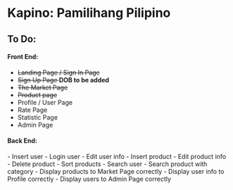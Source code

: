 # Kapino: Pamilihang Pilipino
## To Do: ##
<h4>Front End:</h4>

 - <strike>Landing Page / Sign In Page</strike>
 - <strike>Sign Up Page </strike> <strong>DOB to be added</strong>
 - <strike>The Market Page</strike>
 - <strike>Product page</strike>
 - Profile / User Page
 - Rate Page
 - Statistic Page
 - Admin Page

<h4>Back End:</h4>
- Insert user
- Login user
- Edit user info
- Insert product
- Edit product info
- Delete product
- Sort products
- Search user
- Search product with category
- Display products to Market Page correctly
- Display user info to Profile correctly
- Display users to Admin Page correctly
